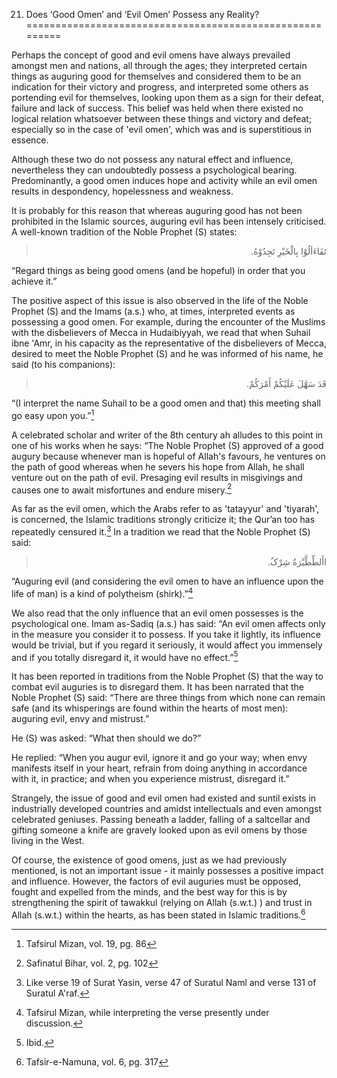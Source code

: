 21. Does ‘Good Omen’ and ‘Evil Omen’ Possess any Reality?
=========================================================

Perhaps the concept of good and evil omens have always prevailed amongst
men and nations, all through the ages; they interpreted certain things
as auguring good for themselves and considered them to be an indication
for their victory and progress, and interpreted some others as
portending evil for themselves, looking upon them as a sign for their
defeat, failure and lack of success. This belief was held when there
existed no logical relation whatsoever between these things and victory
and defeat; especially so in the case of 'evil omen', which was and is
superstitious in essence.

Although these two do not possess any natural effect and influence,
nevertheless they can undoubtedly possess a psychological bearing.
Predominantly, a good omen induces hope and activity while an evil omen
results in despondency, hopelessness and weakness.

It is probably for this reason that whereas auguring good has not been
prohibited in the Islamic sources, auguring evil has been intensely
criticised. A well-known tradition of the Noble Prophet (S) states:

<blockquote dir="rtl">
  <p>
تَفَاءَألُوْا بِالْخَيْرِ تَجِدُوْهُ.
  </p>
</blockquote>

“Regard things as being good omens (and be hopeful) in order that you
achieve it.”

The positive aspect of this issue is also observed in the life of the
Noble Prophet (S) and the Imams (a.s.) who, at times, interpreted events
as possessing a good omen. For example, during the encounter of the
Muslims with the disbelievers of Mecca in Hudaibiyyah, we read that when
Suhail ibne 'Amr, in his capacity as the representative of the
disbelievers of Mecca, desired to meet the Noble Prophet (S) and he was
informed of his name, he said (to his companions):

<blockquote dir="rtl">
  <p>
قَدَ سَهَّلَ عَلَيْكُمْ أَمْرَكُمْ.
  </p>
</blockquote>

“(I interpret the name Suhail to be a good omen and that) this meeting
shall go easy upon you.”[^1]

A celebrated scholar and writer of the 8th century ah alludes to this
point in one of his works when he says: “The Noble Prophet (S) approved
of a good augury because whenever man is hopeful of Allah's favours, he
ventures on the path of good whereas when he severs his hope from Allah,
he shall venture out on the path of evil. Presaging evil results in
misgivings and causes one to await misfortunes and endure misery.[^2]

As far as the evil omen, which the Arabs refer to as 'tatayyur' and
'tiyarah', is concerned, the Islamic traditions strongly criticize it;
the Qur’an too has repeatedly censured it.[^3] In a tradition we read
that the Noble Prophet (S) said:

<blockquote dir="rtl">
  <p>
اأَلطِّطَّيْرَةُ شِرْکٌ.
  </p>
</blockquote>

“Auguring evil (and considering the evil omen to have an influence upon
the life of man) is a kind of polytheism (shirk).”[^4]

We also read that the only influence that an evil omen possesses is the
psychological one. Imam as-Sadiq (a.s.) has said: “An evil omen affects
only in the measure you consider it to possess. If you take it lightly,
its influence would be trivial, but if you regard it seriously, it would
affect you immensely and if you totally disregard it, it would have no
effect.”[^5]

It has been reported in traditions from the Noble Prophet (S) that the
way to combat evil auguries is to disregard them. It has been narrated
that the Noble Prophet (S) said: “There are three things from which none
can remain safe (and its whisperings are found within the hearts of most
men): auguring evil, envy and mistrust.”

He (S) was asked: “What then should we do?”

He replied: “When you augur evil, ignore it and go your way; when envy
manifests itself in your heart, refrain from doing anything in
accordance with it, in practice; and when you experience mistrust,
disregard it.”

Strangely, the issue of good and evil omen had existed and suntil exists
in industrially developed countries and amidst intellectuals and even
amongst celebrated geniuses. Passing beneath a ladder, falling of a
saltcellar and gifting someone a knife are gravely looked upon as evil
omens by those living in the West.

Of course, the existence of good omens, just as we had previously
mentioned, is not an important issue - it mainly possesses a positive
impact and influence. However, the factors of evil auguries must be
opposed, fought and expelled from the minds, and the best way for this
is by strengthening the spirit of tawakkul (relying on Allah (s.w.t.) )
and trust in Allah (s.w.t.) within the hearts, as has been stated in
Islamic traditions.[^6]

[^1]: Tafsirul Mizan, vol. 19, pg. 86

[^2]: Safinatul Bihar, vol. 2, pg. 102

[^3]: Like verse 19 of Surat Yasin, verse 47 of Suratul Naml and verse
131 of Suratul A'raf.

[^4]: Tafsirul Mizan, while interpreting the verse presently under
discussion.

[^5]: Ibid.

[^6]: Tafsir-e-Namuna, vol. 6, pg. 317


